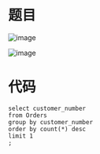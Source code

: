# 题目

![image](https://github.com/17230592226/LeetCode/assets/57279736/17377dce-cd2a-4c95-be03-5a13d7de69cf)

![image](https://github.com/17230592226/LeetCode/assets/57279736/4b3cd59d-991a-44b7-b243-3a52fc729742)

# 代码
```
select customer_number 
from Orders
group by customer_number 
order by count(*) desc
limit 1
;
```
